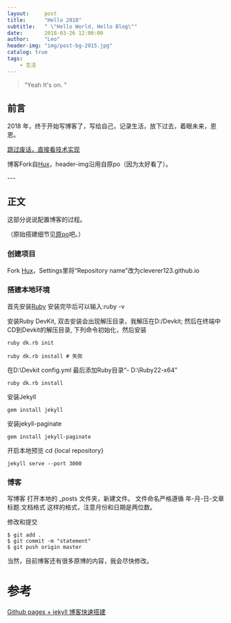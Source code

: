 ```yaml
---
layout:     post
title:      "Hello 2018"
subtitle:   " \"Hello World, Hello Blog\""
date:       2018-03-26 12:00:00
author:     "Leo"
header-img: "img/post-bg-2015.jpg"
catalog: true
tags:
    - 生活
---
```


> “Yeah It's on. ”


## 前言

2018 年，终于开始写博客了，写给自己，记录生活，放下过去，着眼未来，恩恩。

[跳过废话，直接看技术实现 ](#build) 

博客Fork自[Hux](https://github.com/Huxpro/huxpro.github.io)，header-img沿用自原po（因为太好看了）。


<p id = "build"></p>
---

## 正文

这部分说说配置博客的过程。

（原始搭建细节见[原po](http://huangxuan.me/2015/01/29/hello-2015/)吧。）

### 创建项目
Fork [Hux](https://github.com/Huxpro/huxpro.github.io)，Settings里将“Repository name”改为cleverer123.github.io

### 搭建本地环境
首先安装[Ruby](https://rubyinstaller.org/downloads/)
安装完毕后可以输入:ruby -v

安装Ruby DevKit, 双击安装会出现解压目录，我解压在D:/Devkit;
然后在终端中CD到Devkit的解压目录,
下列命令初始化，然后安装
```
ruby dk.rb init
```

```
ruby dk.rb install # 失败
```

在D:\Devkit config.yml 最后添加Ruby目录“- D:\Ruby22-x64”

```
ruby dk.rb install
```

安装Jekyll
```
gem install jekyll
```
安装jekyll-paginate
```
gem install jekyll-paginate
```
开启本地预览
cd {local repository}
```
jekyll serve --port 3000
```
### 博客
写博客
打开本地的 _posts 文件夹，新建文件。 文件命名严格遵循 年-月-日-文章标题.文档格式 这样的格式，注意月份和日期是两位数。

修改和提交
```
$ git add .
$ git commit -m "statement" 
$ git push origin master
```

当然，目前博客还有很多原博的内容，我会尽快修改。

# 参考
[Github pages + jekyll 博客快速搭建](http://www.cnblogs.com/xulei1992/p/5650329.html?utm_source=tuicool)